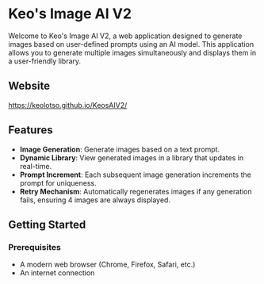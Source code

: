 # Keo's Image AI V2

Welcome to Keo's Image AI V2, a web application designed to generate images based on user-defined prompts using an AI model. This application allows you to generate multiple images simultaneously and displays them in a user-friendly library.

## Website

https://keolotso.github.io/KeosAIV2/

## Features

- **Image Generation**: Generate images based on a text prompt.
- **Dynamic Library**: View generated images in a library that updates in real-time.
- **Prompt Increment**: Each subsequent image generation increments the prompt for uniqueness.
- **Retry Mechanism**: Automatically regenerates images if any generation fails, ensuring 4 images are always displayed.

## Getting Started

### Prerequisites

- A modern web browser (Chrome, Firefox, Safari, etc.)
- An internet connection
